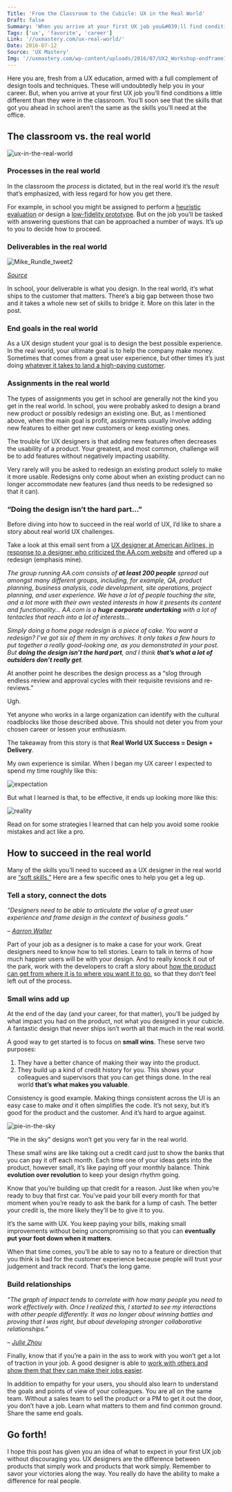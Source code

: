 ```yaml
---
Title: 'From the Classroom to the Cubicle: UX in the Real World'
Draft: false
Summary: 'When you arrive at your first UX job you&#039;ll find conditions a little different than they were in the classroom.'
Tags: ['ux', 'favorite', 'career']
Link: '//uxmastery.com/ux-real-world/'
Date: 2016-07-12
Source: 'UX Mastery'
Img: '//uxmastery.com/wp-content/uploads/2016/07/UX2_Workshop-endframe1.jpg'
---
```


Here you are, fresh from a UX education, armed with a full complement of design tools and techniques. These will undoubtedly help you in your career. But, when you arrive at your first UX job you’ll find conditions a little different than they were in the classroom. You’ll soon see that the skills that got you ahead in school aren’t the same as the skills you’ll need at the office.

The classroom vs. the real world
------------------------------------

![ux-in-the-real-world](https://uxmastery.com/wp-content/uploads/2016/07/ux-in-the-real-world.jpg)

### Processes in the real world

In the classroom the _process_ is dictated, but in the real world it’s the _result_ that’s emphasized, with less regard for how you get there.

For example, in school you might be assigned to perform a [heuristic evaluation](http://konigi.com/wiki/heuristic-evaluation/) or design a [low-fidelity prototype](http://www.usabilityfirst.com/glossary/low-fidelity-prototype/). But on the job you’ll be tasked with answering questions that can be approached a number of ways. It’s up to you to decide how to proceed.

### Deliverables in the real world

![Mike_Rundle_tweet2](https://uxmastery.com/wp-content/uploads/2016/07/Mike_Rundle_tweet2-1024x452.jpg)

[_Source_](https://twitter.com/flyosity/status/747425222668722180)

In school, your deliverable is what you design. In the real world, it’s what ships to the customer that matters. There’s a big gap between those two and it takes a whole new set of skills to bridge it. More on this later in the post.

### End goals in the real world

As a UX design student your goal is to design the best possible experience. In the real world, your ultimate goal is to help the company make money. Sometimes that comes from a great user experience, but other times it’s just doing [whatever it takes to land a high-paying customer](http://m.signalvnoise.com/bigger-prices-bigger-problems-72820249456f#.lu4uv6xj9).

### Assignments in the real world

The types of assignments you get in school are generally not the kind you get in the real world. In school, you were probably asked to design a brand new product or possibly redesign an existing one. But, as I mentioned above, when the main goal is profit, assignments usually involve adding new features to either get new customers or keep existing ones.

The trouble for UX designers is that adding new features often decreases the usability of a product. Your greatest, and most common, challenge will be to add features without negatively impacting usability.

Very rarely will you be asked to redesign an existing product solely to make it more usable. Redesigns only come about when an existing product can no longer accommodate new features (and thus needs to be redesigned so that it can).

### “Doing the design isn’t the hard part…”

Before diving into how to succeed in the real world of UX, I’d like to share a story about real world UX challenges.

Take a look at this email sent from a [UX designer at American Airlines, in response to a designer who criticized the AA.com website](http://www.fastcompany.com/1288618/american-airlines-web-site-product-self-defeating-design-process) and offered up a redesign (emphasis mine).

_The group running AA.com consists of_ **_at least 200 people_** _spread out amongst many different groups, including, for example, QA, product planning, business analysis, code development, site operations, project planning, and user experience. We have a lot of people touching the site, and a lot more with their own vested interests in how it presents its content and functionality… AA.com is a_ **_huge corporate undertaking_** _with a lot of tentacles that reach into a lot of interests…_

_Simply doing a home page redesign is a piece of cake. You want a redesign? I’ve got six of them in my archives. It only takes a few hours to put together a really good-looking one, as you demonstrated in your post. But_ **_doing the design isn’t the hard part_**_, and I think_ **_that’s what a lot of outsiders don’t really get_**_._

At another point he describes the design process as a “slog through endless review and approval cycles with their requisite revisions and re-reviews.”

Ugh.

Yet anyone who works in a large organization can identify with the cultural roadblocks like those described above. This should not deter you from your chosen career or lessen your enthusiasm.

The takeaway from this story is that **Real World UX Success = Design + Delivery**.

My own experience is similar. When I began my UX career I expected to spend my time roughly like this:

![expectation](https://uxmastery.com/wp-content/uploads/2016/07/expectation.png)

But what I learned is that, to be effective, it ends up looking more like this:

![reality](https://uxmastery.com/wp-content/uploads/2016/07/reality.png)

Read on for some strategies I learned that can help you avoid some rookie mistakes and act like a pro.

How to succeed in the real world
------------------------------------

Many of the skills you’ll need to succeed as a UX designer in the real world are [“soft skills.”](http://blog.teamtreehouse.com/soft-skills-ux-designers) Here are a few specific ones to help you get a leg up.

### Tell a story, connect the dots

_“Designers need to be able to articulate the value of a great user experience and frame design in the context of business goals.”_  

– _[Aarron Walter](https://medium.com/@aarron/7-problems-growing-design-teams-face-5fd94292d405#.v74f2qszm)_

Part of your job as a designer is to make a case for your work. Great designers need to know how to tell stories. Learn to talk in terms of how much happier users will be with your design. And to really knock it out of the park, work with the developers to craft a story about [how the product can get from where it is to where you want it to go](https://uxdesign.cc/incremental-ux-62aa1283b105#.uzen6imhl), so that they don’t feel left out of the process.

### **Small wins add up**

At the end of the day (and your career, for that matter), you’ll be judged by what impact you had on the product, not what you designed in your cubicle. A fantastic design that never ships isn’t worth all that much in the real world.

A good way to get started is to focus on **small wins**. These serve two purposes:

1.  They have a better chance of making their way into the product.
2.  They build up a kind of credit history for you. This shows your colleagues and supervisors that you can get things done. In the real world **that’s what makes you valuable**.

Consistency is good example. Making things consistent across the UI is an easy case to make _and_ it often simplifies the code. It’s not sexy, but it’s good for the product and the customer. And it’s hard to argue against.

![pie-in-the-sky](https://uxmastery.com/wp-content/uploads/2016/07/pie-in-the-sky.png)

“Pie in the sky” designs won’t get you very far in the real world.

These small wins are like taking out a credit card just to show the banks that you can pay it off each month. Each time one of your ideas gets into the product, however small, it’s like paying off your monthly balance. Think **evolution over revolution** to keep your design rhythm going.

Know that you’re building up that credit for a reason. Just like when you’re ready to buy that first car. You’ve paid your bill every month for that moment when you’re ready to ask the bank for a lump of cash. The better your credit is, the more likely they’ll be to give it to you.

It’s the same with UX. You keep paying your bills, making small improvements without being uncompromising so that you can **eventually put your foot down when it matters**.

When that time comes, you’ll be able to say no to a feature or direction that you think is bad for the customer experience because people will trust your judgement and track record. That’s the long game.

### Build relationships

_“The graph of impact tends to correlate with how many people you need to work effectively with. Once I realized this, I started to see my interactions with other people differently. It was no longer about winning battles and proving that I was right, but about developing stronger collaborative relationships.”_

– _[Julie Zhou](https://medium.com/the-year-of-the-looking-glass/8-unintuitive-lessons-on-being-a-designer-ca7e97a572ee#.ipngwlkoo)_

Finally, know that if you’re a pain in the ass to work with you won’t get a lot of traction in your job. A good designer is able to [work with others and show them that they can make their jobs easier](https://blogs.balsamiq.com/ux/2013/06/03/tales-from-a-ux-guerilla/).

In addition to empathy for your users, you should also learn to understand the goals and points of view of your colleagues. You are all on the same team. Without a sales team to sell the product or a PM to get it out the door, you don’t have a job. Learn what matters to them and find common ground. Share the same end goals.

Go forth!
-------------

I hope this post has given you an idea of what to expect in your first UX job without discouraging you. UX designers are the difference between products that simply work and products that work simply. Remember to savor your victories along the way. You really do have the ability to make a difference for real people.
